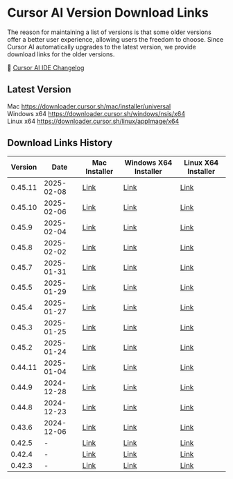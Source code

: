 # Cursor AI Version Download Links 


The reason for maintaining a list of versions is that some older versions offer a better user experience, allowing users the freedom to choose. Since Cursor AI automatically upgrades to the latest version, we provide download links for the older versions.

🎯 [Cursor AI IDE Changelog](https://www.cursor.com/changelog)


## Latest Version

Mac https://downloader.cursor.sh/mac/installer/universal  
Windows x64 https://downloader.cursor.sh/windows/nsis/x64  
Linux x64 https://downloader.cursor.sh/linux/appImage/x64  

## Download Links History

| Version | Date | Mac Installer | Windows X64 Installer | Linux X64 Installer |
| --- | --- | --- | --- | --- |
| 0.45.11 | 2025-02-08 | [Link](https://downloader.cursor.sh/builds/250207y6nbaw5qc/mac/installer/universal) | [Link](https://downloader.cursor.sh/builds/250207y6nbaw5qc/windows/nsis/x64) | [Link](https://downloader.cursor.sh/builds/250207y6nbaw5qc/linux/appImage/x64) |
| 0.45.10 | 2025-02-06 | [Link](https://downloader.cursor.sh/builds/250205buadkzpea/mac/installer/universal) | [Link](https://downloader.cursor.sh/builds/250205buadkzpea/windows/nsis/x64) | [Link](https://downloader.cursor.sh/builds/250205buadkzpea/linux/appImage/x64) |
| 0.45.9 | 2025-02-04 | [Link](https://downloader.cursor.sh/builds/250202tgstl42dt/mac/installer/universal) | [Link](https://downloader.cursor.sh/builds/250202tgstl42dt/windows/nsis/x64) | [Link](https://downloader.cursor.sh/builds/250202tgstl42dt/linux/appImage/x64) |
| 0.45.8 | 2025-02-02 | [Link](https://downloader.cursor.sh/builds/250201b44xw1x2k/mac/installer/universal) | [Link](https://downloader.cursor.sh/builds/250201b44xw1x2k/windows/nsis/x64) | [Link](https://downloader.cursor.sh/builds/250201b44xw1x2k/linux/appImage/x64) |
| 0.45.7 | 2025-01-31 | [Link](https://downloader.cursor.sh/builds/250130nr6eorv84/mac/installer/universal) | [Link](https://downloader.cursor.sh/builds/250130nr6eorv84/windows/nsis/x64) | [Link](https://downloader.cursor.sh/builds/250130nr6eorv84/linux/appImage/x64) |
| 0.45.5 | 2025-01-29 | [Link](https://downloader.cursor.sh/builds/250128loaeyulq8/mac/installer/universal) | [Link](https://downloader.cursor.sh/builds/250128loaeyulq8/windows/nsis/x64) | [Link](https://downloader.cursor.sh/builds/250128loaeyulq8/linux/appImage/x64) |
| 0.45.4 | 2025-01-27 | [Link](https://downloader.cursor.sh/builds/250126vgr3vztvj/mac/installer/universal) | [Link](https://downloader.cursor.sh/builds/250126vgr3vztvj/windows/nsis/x64) | [Link](https://downloader.cursor.sh/builds/250126vgr3vztvj/linux/appImage/x64) |
| 0.45.3 | 2025-01-25 | [Link](https://downloader.cursor.sh/builds/250124b0rcj0qql/mac/installer/universal) | [Link](https://downloader.cursor.sh/builds/250124b0rcj0qql/windows/nsis/x64) | [Link](https://downloader.cursor.sh/builds/250124b0rcj0qql/linux/appImage/x64) |
| 0.45.2 | 2025-01-24 | [Link](https://downloader.cursor.sh/builds/250123mhituoa6o/mac/installer/universal) | [Link](https://downloader.cursor.sh/builds/250123mhituoa6o/windows/nsis/x64) | [Link](https://downloader.cursor.sh/builds/250123mhituoa6o/linux/appImage/x64) |
| 0.44.11 | 2025-01-04 | [Link](https://downloader.cursor.sh/builds/250103fqxdt5u9z/mac/installer/universal) | [Link](https://downloader.cursor.sh/builds/250103fqxdt5u9z/windows/nsis/x64) | [Link](https://downloader.cursor.sh/builds/250103fqxdt5u9z/linux/appImage/x64) |
| 0.44.9 | 2024-12-28 | [Link](https://downloader.cursor.sh/builds/2412268nc6pfzgo/mac/installer/universal) | [Link](https://downloader.cursor.sh/builds/2412268nc6pfzgo/windows/nsis/x64) | [Link](https://downloader.cursor.sh/builds/2412268nc6pfzgo/linux/appImage/x64) |
| 0.44.8 | 2024-12-23 | [Link](https://downloader.cursor.sh/builds/241222ooktny8mh/mac/installer/universal) | [Link](https://downloader.cursor.sh/builds/241222ooktny8mh/windows/nsis/x64) | [Link](https://downloader.cursor.sh/builds/241222ooktny8mh/linux/appImage/x64) |
| 0.43.6 | 2024-12-06 | [Link](https://downloader.cursor.sh/builds/241206z7j6me2e2/mac/installer/universal) | [Link](https://downloader.cursor.sh/builds/241206z7j6me2e2/windows/nsis/x64) | [Link](https://downloader.cursor.sh/builds/241206z7j6me2e2/linux/appImage/x64) |
| 0.42.5 | - | [Link](https://downloader.cursor.sh/builds/24111460bf2loz1/mac/installer/universal) | [Link](https://downloader.cursor.sh/builds/24111460bf2loz1/windows/nsis/x64) | [Link](https://downloader.cursor.sh/builds/24111460bf2loz1/linux/appImage/x64) |
| 0.42.4 | - | [Link](https://downloader.cursor.sh/builds/230313mzl4w4u92/mac/installer/universal) | [Link](https://downloader.cursor.sh/builds/230313mzl4w4u92/windows/nsis/x64) | [Link](https://downloader.cursor.sh/builds/230313mzl4w4u92/linux/appImage/x64) |
| 0.42.3 | - | [Link](https://downloader.cursor.sh/builds/230313mzl4w4u92/mac/installer/universal) | [Link](https://downloader.cursor.sh/builds/230313mzl4w4u92/windows/nsis/x64) | [Link](https://downloader.cursor.sh/builds/230313mzl4w4u92/linux/appImage/x64) |
